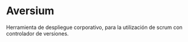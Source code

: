 # Aversium
Herramienta de despliegue corporativo, para la utilización de scrum con controlador de versiones.
